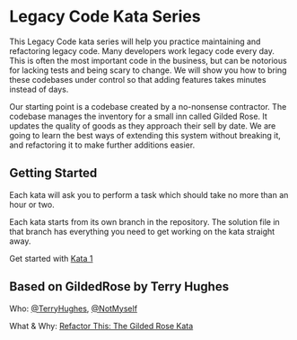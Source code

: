 # Legacy Code Kata Series

This Legacy Code kata series will help you practice maintaining and refactoring legacy code. Many developers work legacy code every day. This is often the most important code in the business, but can be notorious for lacking tests and being scary to change. We will show you how to bring these codebases under control so that adding features takes minutes instead of days.

Our starting point is a codebase created by a no-nonsense contractor. The codebase manages the inventory for a small inn called Gilded Rose. It updates the quality of goods as they approach their sell by date. We are going to learn the best ways of extending this system without breaking it, and refactoring it to make further additions easier.

## Getting Started

Each kata will ask you to perform a task which should take no more than an hour or two.

Each kata starts from its own branch in the repository. The solution file in that branch has everything you need to get working on the kata straight away.

Get started with [Kata 1](Kata1.md)

## Based on GildedRose by Terry Hughes

Who: [@TerryHughes](https://twitter.com/TerryHughes), [@NotMyself](https://twitter.com/NotMyself)

What & Why: [Refactor This: The Gilded Rose Kata](http://iamnotmyself.com/2011/02/13/refactor-this-the-gilded-rose-kata/)
